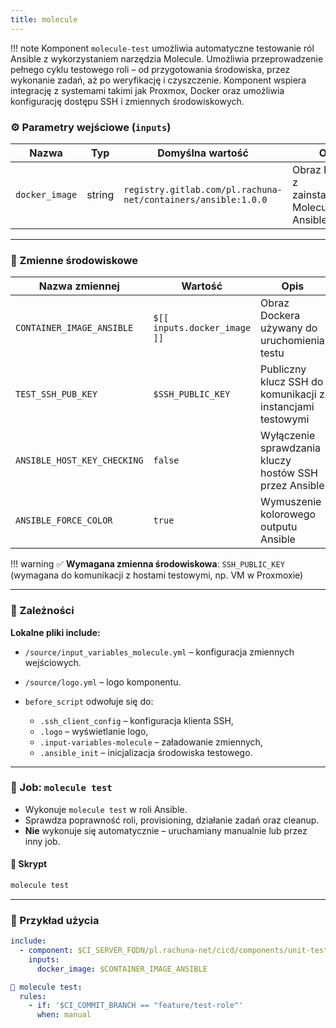 ```yaml
---
title: molecule
---
```


!!! note
    Komponent `molecule-test` umożliwia automatyczne testowanie ról Ansible z wykorzystaniem narzędzia Molecule. Umożliwia przeprowadzenie pełnego cyklu testowego roli – od przygotowania środowiska, przez wykonanie zadań, aż po weryfikację i czyszczenie. Komponent wspiera integrację z systemami takimi jak Proxmox, Docker oraz umożliwia konfigurację dostępu SSH i zmiennych środowiskowych.

### ⚙️ Parametry wejściowe (`inputs`)

| Nazwa          | Typ    | Domyślna wartość                                              | Opis                                              |
| -------------- | ------ | ------------------------------------------------------------- | ------------------------------------------------- |
| `docker_image` | string | `registry.gitlab.com/pl.rachuna-net/containers/ansible:1.0.0` | Obraz Dockera z zainstalowanym Molecule i Ansible |

---
### 🧬 Zmienne środowiskowe

| Nazwa zmiennej              | Wartość                      | Opis                                                       |
| --------------------------- | ---------------------------- | ---------------------------------------------------------- |
| `CONTAINER_IMAGE_ANSIBLE`   | `$[[ inputs.docker_image ]]` | Obraz Dockera używany do uruchomienia testu                |
| `TEST_SSH_PUB_KEY`          | `$SSH_PUBLIC_KEY`            | Publiczny klucz SSH do komunikacji z instancjami testowymi |
| `ANSIBLE_HOST_KEY_CHECKING` | `false`                      | Wyłączenie sprawdzania kluczy hostów SSH przez Ansible     |
| `ANSIBLE_FORCE_COLOR`       | `true`                       | Wymuszenie kolorowego outputu Ansible                      |

!!! warning
    ✅ **Wymagana zmienna środowiskowa**: `SSH_PUBLIC_KEY` (wymagana do komunikacji z hostami testowymi, np. VM w Proxmoxie)

---
### 🧱 Zależności

**Lokalne pliki include:**

* `/source/input_variables_molecule.yml` – konfiguracja zmiennych wejściowych.
* `/source/logo.yml` – logo komponentu.
* `before_script` odwołuje się do:

  * `.ssh_client_config` – konfiguracja klienta SSH,
  * `.logo` – wyświetlanie logo,
  * `.input-variables-molecule` – załadowanie zmiennych,
  * `.ansible_init` – inicjalizacja środowiska testowego.

---
### 🧪 Job: `molecule test`

* Wykonuje `molecule test` w roli Ansible.
* Sprawdza poprawność roli, provisioning, działanie zadań oraz cleanup.
* **Nie** wykonuje się automatycznie – uruchamiany manualnie lub przez inny job.

#### 📜 Skrypt

```bash
molecule test
```

---
### 🧪 Przykład użycia

```yaml
include:
  - component: $CI_SERVER_FQDN/pl.rachuna-net/cicd/components/unit-test/molecule@$COMPONENT_VERSION_UNIT_TEST
    inputs:
      docker_image: $CONTAINER_IMAGE_ANSIBLE

🧪 molecule test:
  rules:
    - if: '$CI_COMMIT_BRANCH == "feature/test-role"'
      when: manual
```